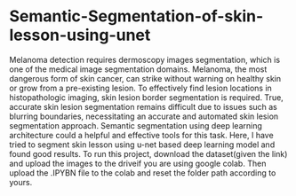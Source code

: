 # Semantic-Segmentation-of-skin-lesson-using-unet
Melanoma detection requires dermoscopy images segmentation, which is one of the medical image segmentation domains. Melanoma, the most dangerous form of skin cancer, can strike without warning on healthy skin or grow from a pre-existing lesion. To effectively find lesion locations in histopathologic imaging, skin lesion border segmentation is required. True, accurate skin lesion segmentation remains difficult due to issues such as blurring boundaries, necessitating an accurate and automated skin lesion segmentation approach. Semantic segmentation using deep learning architecture could a helpful and effective tools for this task. Here, I have tried to segment skin lesson using u-net based deep learning model and found good results.
To run this project, download the dataset(given the link) and upload the images to the driveif you are using google colab.  Then upload the .IPYBN file to the colab and reset the folder path according to yours.
